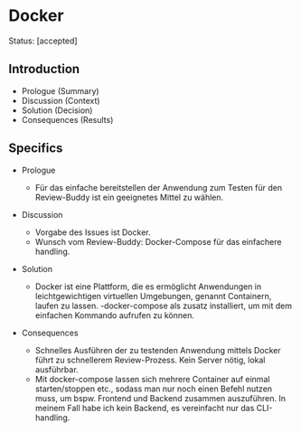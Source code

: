 # Docker

Status: [accepted]

## Introduction

- Prologue (Summary)
- Discussion (Context)
- Solution (Decision)
- Consequences (Results)

## Specifics

- Prologue

  - Für das einfache bereitstellen der Anwendung zum Testen für den Review-Buddy ist ein geeignetes Mittel zu wählen.

- Discussion

  - Vorgabe des Issues ist Docker.
  - Wunsch vom Review-Buddy: Docker-Compose für das einfachere handling.

- Solution
  - Docker ist eine Plattform, die es ermöglicht Anwendungen in leichtgewichtigen virtuellen Umgebungen, genannt Containern, laufen zu lassen.
  -docker-compose als zusatz installiert, um mit dem einfachen Kommando aufrufen zu können.

- Consequences
  - Schnelles Ausführen der zu testenden Anwendung mittels Docker führt zu schnellerem Review-Prozess. Kein Server nötig, lokal ausführbar.
  - Mit docker-compose lassen sich mehrere Container auf einmal starten/stoppen etc., sodass man nur noch einen Befehl nutzen muss, um bspw. Frontend und Backend zusammen auszuführen. In meinem Fall habe ich kein Backend, es vereinfacht nur das CLI-handling.